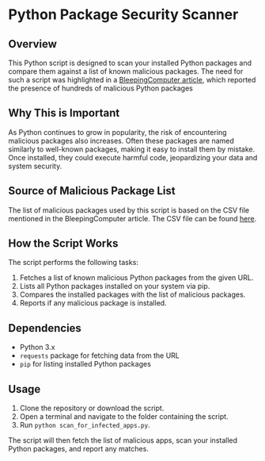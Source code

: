# Python Package Security Scanner

## Overview

This Python script is designed to scan your installed Python packages and compare them against a list of known malicious packages. The need for such a script was highlighted in a [BleepingComputer article](https://www.bleepingcomputer.com/news/security/hundreds-of-malicious-python-packages-found-stealing-sensitive-data/), which reported the presence of hundreds of malicious Python packages

## Why This is Important

As Python continues to grow in popularity, the risk of encountering malicious packages also increases. Often these packages are named similarly to well-known packages, making it easy to install them by mistake. Once installed, they could execute harmful code, jeopardizing your data and system security.

## Source of Malicious Package List

The list of malicious packages used by this script is based on the CSV file mentioned in the BleepingComputer article. The CSV file can be found [here](https://gist.github.com/masteryoda101/65b55a117fe2ea33735f05024abc92c2).

## How the Script Works

The script performs the following tasks:

1.  Fetches a list of known malicious Python packages from the given URL.
2.  Lists all Python packages installed on your system via pip.
3.  Compares the installed packages with the list of malicious packages.
4.  Reports if any malicious package is installed.

## Dependencies

- Python 3.x
- `requests` package for fetching data from the URL
- `pip` for listing installed Python packages

## Usage

1.  Clone the repository or download the script.
2.  Open a terminal and navigate to the folder containing the script.
3.  Run `python scan_for_infected_apps.py`.

The script will then fetch the list of malicious apps, scan your installed Python packages, and report any matches.
